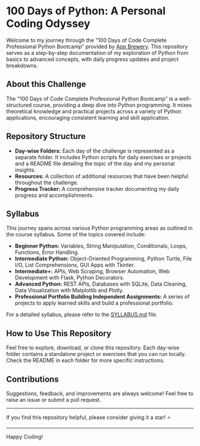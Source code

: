 # 100 Days of Python: A Personal Coding Odyssey

Welcome to my journey through the "100 Days of Code Complete Professional Python Bootcamp" provided by [App Brewery](www.appbrewery.co). This repository serves as a step-by-step documentation of my exploration of Python from basics to advanced concepts, with daily progress updates and project breakdowns.

## About this Challenge
The "100 Days of Code Complete Professional Python Bootcamp" is a well-structured course, providing a deep dive into Python programming. It mixes theoretical knowledge and practical projects across a variety of Python applications, encouraging consistent learning and skill application.

## Repository Structure
- **Day-wise Folders:** Each day of the challenge is represented as a separate folder. It includes Python scripts for daily exercises or projects and a README file detailing the topic of the day and my personal insights.
- **Resources:** A collection of additional resources that have been helpful throughout the challenge.
- **Progress Tracker:** A comprehensive tracker documenting my daily progress and accomplishments.

## Syllabus
This journey spans across various Python programming areas as outlined in the course syllabus. Some of the topics covered include:

- **Beginner Python:** Variables, String Manipulation, Conditionals, Loops, Functions, Error Handling.
- **Intermediate Python:** Object-Oriented Programming, Python Turtle, File I/O, List Comprehensions, GUI Apps with Tkinter.
- **Intermediate+:** APIs, Web Scraping, Browser Automation, Web Development with Flask, Python Decorators.
- **Advanced Python:** REST APIs, Databases with SQLite, Data Cleaning, Data Visualization with Matplotlib and Plotly.
- **Professional Portfolio Building Independent Assignments:** A series of projects to apply learned skills and build a professional portfolio.

For a detailed syllabus, please refer to the [SYLLABUS.md](SYLLABUS.md) file.

## How to Use This Repository
Feel free to explore, download, or clone this repository. Each day-wise folder contains a standalone project or exercises that you can run locally. Check the README in each folder for more specific instructions.

## Contributions
Suggestions, feedback, and improvements are always welcome! Feel free to raise an issue or submit a pull request.

---

If you find this repository helpful, please consider giving it a star! ⭐ 

---

Happy Coding!
